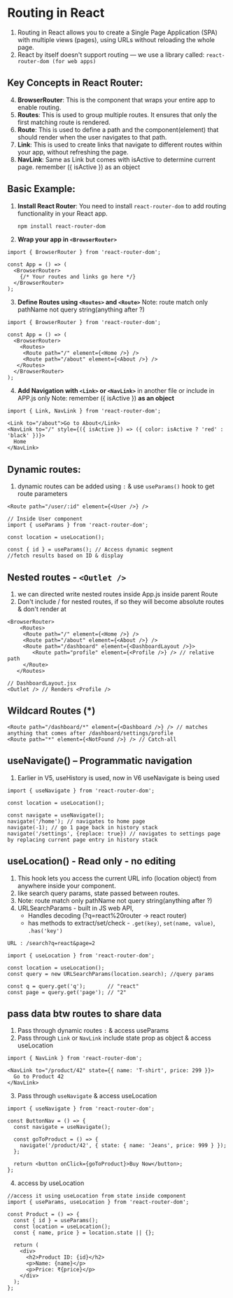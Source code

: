 # Routing in React
1. Routing in React allows you to create a Single Page Application (SPA) with multiple views (pages), using URLs without reloading the whole page.
2. React by itself doesn't support routing — we use a library called:
   `react-router-dom (for web apps)`

## Key Concepts in React Router:
4. **BrowserRouter**: This is the component that wraps your entire app to enable routing.
2. **Routes**: This is used to group multiple routes. It ensures that only the first matching route is rendered.
1. **Route**: This is used to define a path and the component(element) that should render when the user navigates to that path.
3. **Link**: This is used to create links that navigate to different routes within your app, without refreshing the page.
4. **NavLink**: Same as Link but comes with isActive to determine current page. remember ({ isActive }) as an object

## Basic Example:
1. **Install React Router**:
   You need to install `react-router-dom` to add routing functionality in your React app.
   ```bash
   npm install react-router-dom
   ```
2. **Wrap your app in `<BrowserRouter>`**
```JS
import { BrowserRouter } from 'react-router-dom';

const App = () => (
  <BrowserRouter>
    {/* Your routes and links go here */}
  </BrowserRouter>
);
```
3. **Define Routes using `<Routes>` and `<Route>`**
Note: route match only pathName not query string(anything after ?)
```JS
import { BrowserRouter } from 'react-router-dom';

const App = () => (
  <BrowserRouter>
    <Routes>
     <Route path="/" element={<Home />} />
     <Route path="/about" element={<About />} />
   </Routes>
  </BrowserRouter>
);
```

4. **Add Navigation with `<Link>` or `<NavLink>`** in another file or include in APP.js only
Note: remember ({ isActive }) **as an object**
```JS
import { Link, NavLink } from 'react-router-dom';

<Link to="/about">Go to About</Link>
<NavLink to="/" style={({ isActive }) => ({ color: isActive ? 'red' : 'black' })}>
  Home
</NavLink>
```

## Dynamic routes:
1. dynamic routes can be added using `:` & use `useParams()` hook to get route parameters
```JS
<Route path="/user/:id" element={<User />} />

// Inside User component
import { useParams } from 'react-router-dom';

const location = useLocation();

const { id } = useParams(); // Access dynamic segment
//fetch results based on ID & display
```

## Nested routes - `<Outlet />`
1. we can directed write nested routes inside App.js inside parent Route
2. Don't include / for nested routes, if so they will become absolute routes & don't render at <Outlet />
```JS
<BrowserRouter>
    <Routes>
     <Route path="/" element={<Home />} />
     <Route path="/about" element={<About />} />
     <Route path="/dashboard" element={<DashboardLayout />}>
        <Route path="profile" element={<Profile />} /> // relative path
     </Route>
   </Routes>

// DashboardLayout.jsx
<Outlet /> // Renders <Profile />
```

## Wildcard Routes (*)
```JS
<Route path="/dashboard/*" element={<Dashboard />} /> // matches anything that comes after /dashboard/settings/profile
<Route path="*" element={<NotFound />} /> // Catch-all
```

## useNavigate() – Programmatic navigation
1. Earlier in V5, useHistory is used, now in V6 useNavigate is being used
```JS
import { useNavigate } from 'react-router-dom';

const location = useLocation();

const navigate = useNavigate();
navigate('/home'); // navigates to home page
navigate(-1); // go 1 page back in history stack
navigate('/settings', {replace: true}) // navigates to settings page by replacing current page entry in history stack
```

## useLocation() - Read only - no editing
1. This hook lets you access the current URL info (location object) from anywhere inside your component.
2. like search query params, state passed between routes.
3. Note: route match only pathName not query string(anything after ?)
4. URLSearchParams - built in JS web API,
   - Handles decoding (?q=react%20router → react router)
   - has methods to extract/set/check - `.get(key)`, `set(name, value)`, `.has('key')` 

`URL : /search?q=react&page=2`
```JS
import { useLocation } from 'react-router-dom';

const location = useLocation();
const query = new URLSearchParams(location.search); //query params

const q = query.get('q');       // "react"
const page = query.get('page'); // "2"
```

## pass data btw routes to share data
1. Pass through dynamic routes `:` & access useParams
2. Pass through `Link` or `NavLink` include state prop as object & access useLocation
```JS
import { NavLink } from 'react-router-dom';

<NavLink to="/product/42" state={{ name: 'T-shirt', price: 299 }}>
  Go to Product 42
</NavLink>
```
3. Pass through `useNavigate` & access useLocation
```JS
import { useNavigate } from 'react-router-dom';

const ButtonNav = () => {
  const navigate = useNavigate();

  const goToProduct = () => {
    navigate('/product/42', { state: { name: 'Jeans', price: 999 } });
  };

  return <button onClick={goToProduct}>Buy Now</button>;
};
```
4. access by useLocation
```JS
//access it using useLocation from state inside component
import { useParams, useLocation } from 'react-router-dom';

const Product = () => {
  const { id } = useParams();
  const location = useLocation();
  const { name, price } = location.state || {};

  return (
    <div>
      <h2>Product ID: {id}</h2>
      <p>Name: {name}</p>
      <p>Price: ₹{price}</p>
    </div>
  );
};
```
